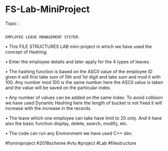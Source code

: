# FS-Lab-MiniProject
Topic :

                                                                     EMPLOYEE LEAVE MANAGEMENT SYSTEM.

• This FILE STRUCTURES LAB mini-project in which we have used the concept of Hashing. 

• Enter the employee details and later apply for the 4 types of leaves.

• The hashing function is based on the ASCII value of the employee ID given it will first take sum of 0th and 1st digit and take sum and mod it with 100. Any number mod 100 is the same number here the ASCII value is taken and the value will be saved on the particular index.

• Any number of values can be added on the same index. To avoid collision we have used Dynamic Hashing here the length of bucket is not fixed it will increase with the increase in the records.

• The leave which one employee can take have limit to 20 only. And it have also the basic function display, delete, search, modify, etc.

• The code can run any Environment we have used C++ dev.


#fsminiproject
#2018scheme
#vtu
#project
#Lab
#filestructure
